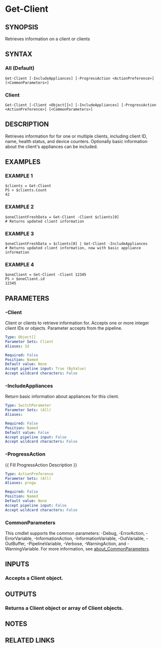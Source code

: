 # Get-Client

## SYNOPSIS
Retrieves information on a client or clients

## SYNTAX

### All (Default)
```
Get-Client [-IncludeAppliances] [-ProgressAction <ActionPreference>] [<CommonParameters>]
```

### Client
```
Get-Client [-Client <Object[]>] [-IncludeAppliances] [-ProgressAction <ActionPreference>] [<CommonParameters>]
```

## DESCRIPTION
Retrieves information for for one or multiple clients, including client ID, name, health status,
and device counters.
Optionally basic information about the client's appliances can be included.

## EXAMPLES

### EXAMPLE 1
```
$clients = Get-Client
PS > $clients.Count
42
```

### EXAMPLE 2
```
$oneClientFreshData = Get-Client -Client $clients[0]
# Returns updated client information
```

### EXAMPLE 3
```
$oneClientFreshData = $clients[0] | Get-Client -IncludeAppliances
# Returns updated client information, now with basic appliance information
```

### EXAMPLE 4
```
$oneClient = Get-Client -Client 12345
PS > $oneClient.id
12345
```

## PARAMETERS

### -Client
Client or clients to retrieve information for.
Accepts one or more integer client IDs or objects.
Parameter accepts from the pipeline.

```yaml
Type: Object[]
Parameter Sets: Client
Aliases: Id

Required: False
Position: Named
Default value: None
Accept pipeline input: True (ByValue)
Accept wildcard characters: False
```

### -IncludeAppliances
Return basic information about appliances for this client.

```yaml
Type: SwitchParameter
Parameter Sets: (All)
Aliases:

Required: False
Position: Named
Default value: False
Accept pipeline input: False
Accept wildcard characters: False
```

### -ProgressAction
{{ Fill ProgressAction Description }}

```yaml
Type: ActionPreference
Parameter Sets: (All)
Aliases: proga

Required: False
Position: Named
Default value: None
Accept pipeline input: False
Accept wildcard characters: False
```

### CommonParameters
This cmdlet supports the common parameters: -Debug, -ErrorAction, -ErrorVariable, -InformationAction, -InformationVariable, -OutVariable, -OutBuffer, -PipelineVariable, -Verbose, -WarningAction, and -WarningVariable. For more information, see [about_CommonParameters](http://go.microsoft.com/fwlink/?LinkID=113216).

## INPUTS

### Accepts a Client object.
## OUTPUTS

### Returns a Client object or array of Client objects.
## NOTES

## RELATED LINKS
